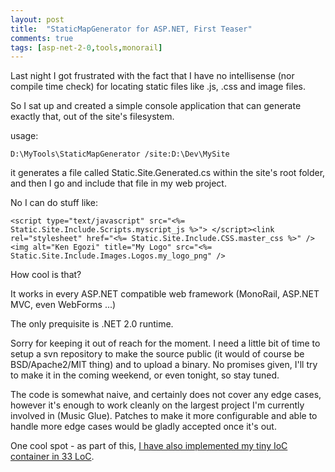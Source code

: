 ```yaml
---
layout: post
title:  "StaticMapGenerator for ASP.NET, First Teaser"
comments: true
tags: [asp-net-2-0,tools,monorail]
---
```



Last night I got frustrated with the fact that I have no intellisense (nor compile time check) for locating static files like .js, .css and image files.

So I sat up and created a simple console application that can generate exactly that, out of the site's filesystem.



usage:

```
D:\MyTools\StaticMapGenerator /site:D:\Dev\MySite
```

it generates a file called Static.Site.Generated.cs within the site's root folder, and then I go and include that file in my web project.

No I can do stuff like:

```
<script type="text/javascript" src="<%= Static.Site.Include.Scripts.myscript_js %>"> </script><link rel="stylesheet" href="<%= Static.Site.Include.CSS.master_css %>" /><img alt="Ken Egozi" title="My Logo" src="<%= Static.Site.Include.Images.Logos.my_logo_png" />
```



How cool is that?

It works in every ASP.NET compatible web framework (MonoRail, ASP.NET MVC, even WebForms ...)

The only prequisite is .NET 2.0 runtime.



Sorry for keeping it out of reach for the moment. I need a little bit of time to setup a svn repository to make the source public (it would of course be BSD/Apache2/MIT thing) and to upload a binary. No promises given, I'll try to make it in the coming weekend, or even tonight, so stay tuned.

The code is somewhat naive, and certainly does not cover any edge cases, however it's enough to work cleanly on the largest project I'm currently involved in (Music Glue). Patches to make it more configurable and able to handle more edge cases would be gladly accepted once it's out.



One cool spot - as part of this, [I have also implemented my tiny IoC container in 33 LoC](http://kenegozi.com/Blog/2008/01/17/its-my-turn-to-build-an-ioc-container-in-15-minutes-and-33-lines.aspx).

